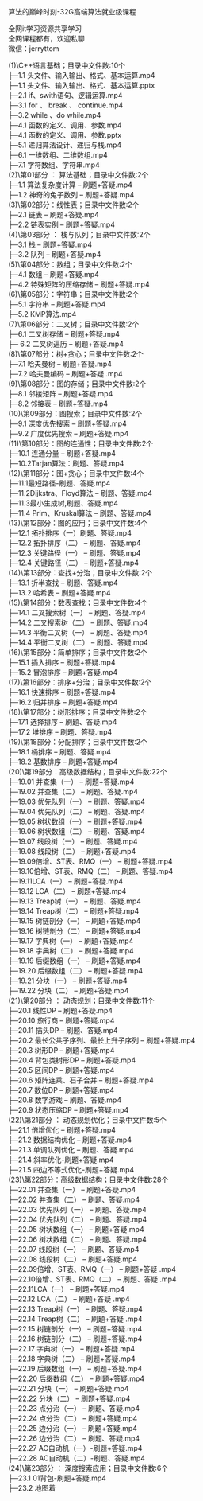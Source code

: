 算法的巅峰时刻-32G高端算法就业级课程

全网it学习资源共享学习<br>全网课程都有，欢迎私聊<br>微信：jerryttom<br>

(1)\C++语言基础；目录中文件数:10个<br> ├─1.1 头文件、输入输出、格式、基本运算.mp4<br> ├─1.1 头文件、输入输出、格式、基本运算.pptx<br> ├─2.1 if、swith语句、逻辑运算.mp4<br> ├─3.1 for 、 break 、 continue.mp4<br> ├─3.2 while 、do while.mp4<br> ├─4.1 函数的定义、调用、参数.mp4<br> ├─4.1 函数的定义、调用、参数.pptx<br> ├─5.1 递归算法设计、递归与栈.mp4<br> ├─6.1 一维数组、二维数组.mp4<br> ├─7.1 字符数组、字符串.mp4<br> (2)\第01部分 ： 算法基础；目录中文件数:2个<br> ├─1.1 算法复杂度计算 – 刷题+答疑.mp4<br> ├─1.2 神奇的兔子数列 – 刷题+答疑.mp4<br> (3)\第02部分：线性表；目录中文件数:2个<br> ├─2.1 链表 – 刷题+答疑.mp4<br> ├─2.2 链表实例 – 刷题+答疑.mp4<br> (4)\第03部分 ： 栈与队列；目录中文件数:2个<br> ├─3.1 栈 – 刷题+答疑.mp4<br> ├─3.2 队列 – 刷题+答疑.mp4<br> (5)\第04部分：数组；目录中文件数:2个<br> ├─4.1 数组 – 刷题+答疑.mp4<br> ├─4.2 特殊矩阵的压缩存储 – 刷题+答疑.mp4<br> (6)\第05部分：字符串；目录中文件数:2个<br> ├─5.1 字符串 – 刷题+答疑.mp4<br> ├─5.2 KMP算法.mp4<br> (7)\第06部分：二叉树；目录中文件数:2个<br> ├─6.1 二叉树存储 – 刷题+答疑.mp4<br> ├─ 6.2 二叉树遍历 – 刷题+答疑.mp4<br> (8)\第07部分：树+贪心；目录中文件数:2个<br> ├─7.1 哈夫曼树 – 刷题+答疑.mp4<br> ├─7.2 哈夫曼编码 – 刷题+答疑 .mp4<br> (9)\第08部分：图的存储；目录中文件数:2个<br> ├─8.1 邻接矩阵 – 刷题+答疑.mp4<br> ├─8.2 邻接表 – 刷题+答疑.mp4<br> (10)\第09部分：图搜索；目录中文件数:2个<br> ├─9.1 深度优先搜索 – 刷题+答疑.mp4<br> ├─9.2 广度优先搜索 – 刷题+答疑.mp4<br> (11)\第10部分：图的连通性；目录中文件数:2个<br> ├─10.1 连通分量 – 刷题+答疑.mp4<br> ├─10.2Tarjan算法：刷题、答疑.mp4<br> (12)\第11部分：图+贪心；目录中文件数:4个<br> ├─11.1最短路径-刷题、答疑.mp4<br> ├─11.2Dijkstra、Floyd算法 – 刷题、答疑.mp4<br> ├─11.3最小生成树,刷题、答疑.mp4<br> ├─11.4 Prim、Kruskal算法 – 刷题、答疑.mp4<br> (13)\第12部分：图的应用；目录中文件数:4个<br> ├─12.1 拓扑排序（一）刷题、答疑.mp4<br> ├─12.2 拓扑排序（二） – 刷题、答疑.mp4<br> ├─12.3 关键路径（一） – 刷题、答疑.mp4<br> ├─12.4 关键路径（二） – 刷题+答疑.mp4<br> (14)\第13部分：查找+分治；目录中文件数:2个<br> ├─13.1 折半查找 – 刷题、答疑.mp4<br> ├─13.2 哈希表 – 刷题+答疑.mp4<br> (15)\第14部分：数表查找；目录中文件数:4个<br> ├─14.1 二叉搜索树（一） – 刷题、答疑.mp4<br> ├─14.2 二叉搜索树（二） – 刷题、答疑.mp4<br> ├─14.3 平衡二叉树（一） – 刷题、答疑.mp4<br> ├─14.4 平衡二叉树（二） – 刷题、答疑.mp4<br> (16)\第15部分：简单排序；目录中文件数:2个<br> ├─15.1 插入排序 – 刷题+答疑.mp4<br> ├─15.2 冒泡排序 – 刷题+答疑.mp4<br> (17)\第16部分：排序+分治；目录中文件数:2个<br> ├─16.1 快速排序 – 刷题+答疑.mp4<br> ├─16.2 归并排序 – 刷题+答疑.mp4<br> (18)\第17部分：树形排序；目录中文件数:2个<br> ├─17.1 选择排序 – 刷题、答疑.mp4<br> ├─17.2 堆排序 – 刷题、答疑.mp4<br> (19)\第18部分：分配排序；目录中文件数:2个<br> ├─18.1 桶排序 – 刷题、答疑.mp4<br> ├─18.2 基数排序 – 刷题+答疑.mp4<br> (20)\第19部分：高级数据结构；目录中文件数:22个<br> ├─19.01 并查集（一） – 刷题+答疑.mp4<br> ├─19.02 并查集（二） – 刷题、答疑.mp4<br> ├─19.03 优先队列（一） – 刷题、答疑.mp4<br> ├─19.04 优先队列（二） – 刷题、答疑.mp4<br> ├─19.05 树状数组（一） – 刷题+答疑.mp4<br> ├─19.06 树状数组（二） – 刷题、答疑.mp4<br> ├─19.07 线段树（一） – 刷题、答疑.mp4<br> ├─19.08 线段树（二） – 刷题+答疑.mp4<br> ├─19.09倍增、ST表、RMQ（一） – 刷题+答疑.mp4<br> ├─19.10倍增、ST表、RMQ（二） – 刷题、答疑.mp4<br> ├─19.11LCA（一） – 刷题+答疑.mp4<br> ├─19.12 LCA（二） – 刷题+答疑.mp4<br> ├─19.13 Treap树（一） – 刷题、答疑.mp4<br> ├─19.14 Treap树（二） – 刷题+答疑.mp4<br> ├─19.15 树链剖分（一） – 刷题+答疑.mp4<br> ├─19.16 树链剖分（二） – 刷题+答疑.mp4<br> ├─19.17 字典树（一） – 刷题+答疑.mp4<br> ├─19.18 字典树（二） – 刷题+答疑.mp4<br> ├─19.19 后缀数组（一） – 刷题+答疑.mp4<br> ├─19.20 后缀数组（二） – 刷题+答疑.mp4<br> ├─19.21 分块（一） – 刷题+答疑.mp4<br> ├─19.22 分块（二） – 刷题+答疑.mp4<br> (21)\第20部分 ： 动态规划；目录中文件数:11个<br> ├─20.1 线性DP – 刷题+答疑.mp4<br> ├─20.10 旅行商 – 刷题+答疑.mp4<br> ├─20.11 插头DP – 刷题、答疑.mp4<br> ├─20.2 最长公共子序列、最长上升子序列 – 刷题+答疑.mp4<br> ├─20.3 树形DP – 刷题+答疑.mp4<br> ├─20.4 背包类树形DP – 刷题+答疑.mp4<br> ├─20.5 区间DP – 刷题+答疑.mp4<br> ├─20.6 矩阵连乘、石子合并 – 刷题+答疑.mp4<br> ├─20.7 数位DP – 刷题+答疑.mp4<br> ├─20.8 数字游戏 – 刷题、答疑.mp4<br> ├─20.9 状态压缩DP – 刷题+答疑.mp4<br> (22)\第21部分 ： 动态规划优化；目录中文件数:5个<br> ├─21.1 倍增优化 – 刷题+答疑.mp4<br> ├─21.2 数据结构优化 – 刷题+答疑.mp4<br> ├─21.3 单调队列优化 – 刷题、答疑.mp4<br> ├─21.4 斜率优化-刷题+答疑.mp4<br> ├─21.5 四边不等式优化-刷题+答疑.mp4<br> (23)\第22部分：高级数据结构；目录中文件数:28个<br> ├─22.01 并查集（一） – 刷题+答疑.mp4<br> ├─22.02 并查集（二） – 刷题、答疑.mp4<br> ├─22.03 优先队列（一） – 刷题、答疑.mp4<br> ├─22.04 优先队列（二） – 刷题、答疑.mp4<br> ├─22.05 树状数组（一） – 刷题+答疑.mp4<br> ├─22.06 树状数组（二） – 刷题、答疑.mp4<br> ├─22.07 线段树（一） – 刷题、答疑.mp4<br> ├─22.08 线段树（二） – 刷题+答疑.mp4<br> ├─22.09倍增、ST表、RMQ（一） – 刷题+答疑 .mp4<br> ├─22.10倍增、ST表、RMQ（二） – 刷题、答疑 .mp4<br> ├─22.11LCA（一） – 刷题+答疑.mp4<br> ├─22.12 LCA（二） – 刷题+答疑 .mp4<br> ├─22.13 Treap树（一） – 刷题、答疑.mp4<br> ├─22.14 Treap树（二） – 刷题+答疑 .mp4<br> ├─22.15 树链剖分（一） – 刷题+答疑.mp4<br> ├─22.16 树链剖分（二） – 刷题+答疑.mp4<br> ├─22.17 字典树（一） – 刷题+答疑.mp4<br> ├─22.18 字典树（二） – 刷题+答疑.mp4<br> ├─22.19 后缀数组（一） – 刷题+答疑.mp4<br> ├─22.20 后缀数组（二） – 刷题+答疑.mp4<br> ├─22.21 分块（一） – 刷题+答疑.mp4<br> ├─22.22 分块（二） – 刷题+答疑.mp4<br> ├─22.23 点分治（一） – 刷题、答疑.mp4<br> ├─22.24 点分治（二） – 刷题+答疑.mp4<br> ├─22.25 边分治（一） – 刷题+答疑.mp4<br> ├─22.26 边分治（二） – 刷题、答疑.mp4<br> ├─22.27 AC自动机（一）-刷题+答疑.mp4<br> ├─22.28 AC自动机（二）-刷题、答疑.mp4<br> (24)\第23部分 ： 深度搜索应用；目录中文件数:6个<br> ├─23.1 01背包-刷题+答疑.mp4<br> ├─23.2 地图着
